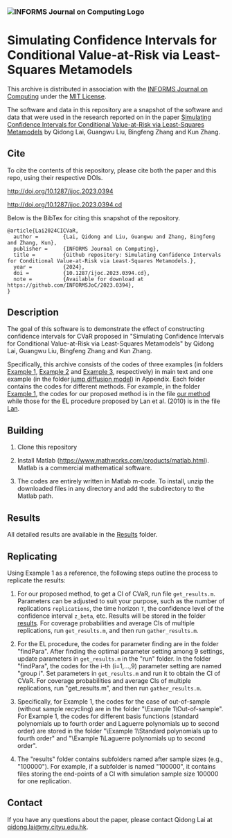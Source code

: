 ### ![INFORMS Journal on Computing Logo](https://INFORMSJoC.github.io/logos/INFORMS_Journal_on_Computing_Header.jpg)

# Simulating Confidence Intervals for Conditional Value-at-Risk via Least-Squares Metamodels

This archive is distributed in association with the [INFORMS Journal on
Computing](https://pubsonline.informs.org/journal/ijoc) under the [MIT License](LICENSE).

The software and data in this repository are a snapshot of the software and data that were used in the research reported on in the paper [Simulating Confidence Intervals for Conditional Value-at-Risk via Least-Squares Metamodels](https://doi.org/10.1287/ijoc.2023.0394) by Qidong Lai, Guangwu Liu, Bingfeng Zhang and Kun Zhang.

## Cite

To cite the contents of this repository, please cite both the paper and this repo, using their respective DOIs.

http://doi.org/10.1287/ijoc.2023.0394

http://doi.org/10.1287/ijoc.2023.0394.cd

Below is the BibTex for citing this snapshot of the repository.

```
@article{Lai2024CICVaR,
  author =        {Lai, Qidong and Liu, Guangwu and Zhang, Bingfeng and Zhang, Kun},
  publisher =     {INFORMS Journal on Computing},
  title =         {Github repository: Simulating Confidence Intervals for Conditional Value-at-Risk via Least-Squares Metamodels.},
  year =          {2024},
  doi =           {10.1287/ijoc.2023.0394.cd},
  note =          {Available for download at https://github.com/INFORMSJoC/2023.0394},
}  
```

## Description

The goal of this software is to demonstrate the effect of constructing confidence intervals for CVaR proposed in "Simulating Confidence Intervals for Conditional Value-at-Risk via Least-Squares Metamodels" by Qidong Lai, Guangwu Liu, Bingfeng Zhang and Kun Zhang.

Specifically, this archive consists of the codes of three examples (in folders [Example 1](https://github.com/KennethKZH/2023.0394/tree/main/Example1), [Example 2](https://github.com/KennethKZH/2023.0394/tree/main/Example2) and [Example 3](https://github.com/KennethKZH/2023.0394/tree/main/Example3), respectively) in main text and one example (in the folder [jump diffusion model](https://github.com/KennethKZH/2023.0394/tree/main/Jumpdiffusionmodel)) in Appendix. Each folder contains the codes for different methods. For example, in the folder [Example 1](https://github.com/KennethKZH/2023.0394/tree/main/Example1), the codes for our proposed method is in the file [our method](https://github.com/KennethKZH/2023.0394/tree/main/Example1/Our_method) while those for the EL procedure proposed by Lan et al. (2010) is in the file [Lan](https://github.com/KennethKZH/2023.0394/tree/main/Example1/Lan).

## Building

1. Clone this repository

2. Install Matlab (https://www.mathworks.com/products/matlab.html). Matlab is a commercial mathematical software.

3. The codes are entirely written in Matlab m-code. To install, unzip the downloaded files in any directory and add the subdirectory to the Matlab path.

## Results

All detailed results are available in the [Results](https://github.com/KennethKZH/2023.0394/tree/main/Results) folder.

## Replicating

Using Example 1 as a reference, the following steps outline the process to replicate the results: 

1. For our proposed method, to get a CI of CVaR, run file `get_results.m`. Parameters can be adjusted to suit your purpose, such as the number of replications `replications`, the time horizon `T`, the confidence level of the confidence interval `z_beta`, etc. Results will be stored in the folder [results](https://github.com/KennethKZH/2023.0394/tree/main/Example1/Our_method/results). For coverage probabilities and average CIs of multiple replications, run `get_results.m`, and then run `gather_results.m`.

2. For the EL procedure, the codes for parameter finding are in the folder "findPara". After finding the optimal parameter setting among 9 settings, update parameters in `get_results.m` in the "run" folder. In the folder "findPara", the codes for the i-th (i=1,...,9) parameter setting are named "group i". Set parameters in `get_results.m` and run it to obtain the CI of CVaR. For coverage probabilities and average CIs of multiple replications, run "get_results.m", and then run `gather_results.m`.

3. Specifically, for Example 1, the codes for the case of out-of-sample (without sample recycling) are in the folder "\Example 1\Out-of-sample". For Example 1, the codes for different basis functions (standard polynomials up to fourth order and Laguerre polynomials up to second order) are stored in the folder "\Example 1\Standard polynomials up to fourth order" and "\Example 1\Laguerre polynomials up to second order".

4. The "results" folder contains subfolders named after sample sizes (e.g., "100000"). For example, if a subfolder is named "100000", it contains files storing the end-points of a CI with simulation sample size 100000 for one replication.

## Contact

If you have any questions about the paper, please contact Qidong Lai at qidong.lai@my.cityu.edu.hk.





